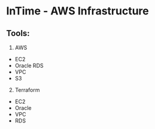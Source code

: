 # InTime - AWS Infrastructure

## Tools:
1. AWS
- EC2
- Oracle RDS
- VPC
- S3

2. Terraform
- EC2
- Oracle
- VPC
- RDS
